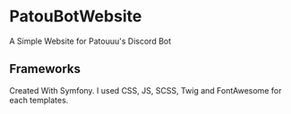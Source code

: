 # PatouBotWebsite

A Simple Website for Patouuu's Discord Bot

## Frameworks

Created With Symfony. I used CSS, JS, SCSS, Twig and FontAwesome for each templates.
